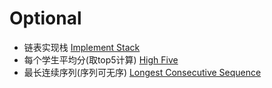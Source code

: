 # Optional
- 链表实现栈 [Implement Stack](https://www.lintcode.com/problem/495/)   
- 每个学生平均分(取top5计算) [High Five](https://www.lintcode.com/problem/613/)   
- 最长连续序列(序列可无序) [Longest Consecutive Sequence](https://www.lintcode.com/problem/124/)   